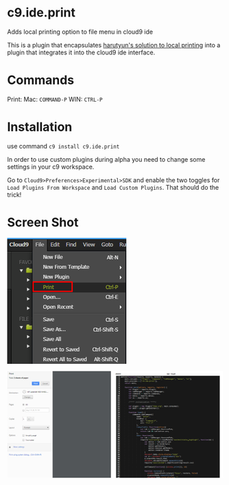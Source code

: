 # c9.ide.print
Adds local printing option to file menu in cloud9 ide

This is a plugin that encapsulates [harutyun's solution to local printing](https://community.c9.io/t/request-for-local-printing/1698) into a plugin that integrates it into the cloud9 ide interface.

# Commands

Print: Mac: `COMMAND-P` WIN: `CTRL-P`

# Installation

use command `c9 install c9.ide.print`

In order to use custom plugins during alpha you need to change some settings in your c9 workspace.

Go to `Cloud9>Preferences>Experimental>SDK` and enable the two toggles for `Load Plugins From Workspace` and `Load Custom Plugins`. That should do the trick!

# Screen Shot

![menu screen shot](https://raw.githubusercontent.com/shadowcodex/c9.ide.print/master/print_c9_ide.png)

![Chrome Screen Shot](https://raw.githubusercontent.com/shadowcodex/c9.ide.print/master/print_chrome.png)